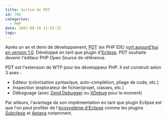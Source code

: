 ```yaml
---
title: Sortie de PDT
id: 746
categories:
  - PHP
date: 2007-09-18 11:53:22
tags:
---
```


Après un an et demi de développement, <acronym title="PHP Developement Tools">PDT</acronym> (ex PHP IDE) s[ort aujourd'hui en version 1.0](http://www.eclipse.org/pdt/). Développé en tant que plugin d'[Eclipse](http://www.eclipse.org/), PDT souhaite devenir l'éditeur PHP Open Source de référence.

PDT est l'extension de WTP pour les développeur PHP. Il est construit selon 3 axes&nbsp;:

*   Editeur (colorisation syntaxique, auto-complétion, pliage de code, etc.)
*   Inspection (explorateur de fichier/projet, classes, etc.)
*   Déboguage (avec [Zend Debugger](http://www.zend.com/pdt/) ou [XDebug](http://www.xdebug.org/) pour le moment) 

Par ailleurs, l'avantage de son implémentation en tant que plugin Eclipse est que l'on peut profiter de l'[écosystème d'Eclipse](http://www.eclipseplugincentral.com/) comme les plugins [Subclipse](http://subclipse.tigris.org/) et [Aptana](http://www.aptana.com/) notamment.